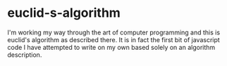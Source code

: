 # euclid-s-algorithm
I'm working my way through the art of computer programming and this is euclid's algorithm as described there. It is in fact the first bit of javascript code I have attempted to write on my own based solely on an algorithm description.
